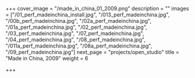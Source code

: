 +++
cover_image = "/made_in_china_01_2009.png"
description = ""
images = ["/01_perf_madeinchina_install.jpg", "/013_perf_madeinchina.jpg", "/00b_perf_madeinchina.jpg", "/02a_perf_madeinchina.jpg", "/01a_perf_madeinchina.jpg", "/02_perf_madeinchina.jpg", "/03_perf_madeinchina.jpg", "/07_perf_madeinchina.jpg", "/04_perf_madeinchina.jpg", "/08_perf_madeinchina.jpg", "/011a_perf_madeinchina.jpg", "/08a_perf_madeinchina.jpg", "/09_perf_madeinchina.jpg"]
next_page = "projects/open_studio"
title = "Made in China, 2009"
weight = 6

+++
